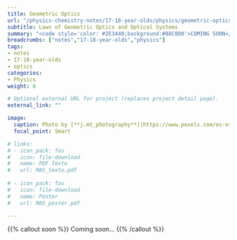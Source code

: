 ```yaml
---
title: Geometric Optics
url: "/physics-chemistry-notes/17-18-year-olds/physics/geometric-optics"
subtitle: Laws of Geometric Optics and Optical Systems
summary: "<code style='color: #2E3440;background:#88C0D0'>COMING SOON</code> <br> Laws of Geometric Optics. Optical Systems. The Human Eye. Optical Instruments."
breadcrumbs: ["notes","17-18-year-olds","physics"]
tags:
- notes
- 17-18-year-olds
- optics
categories:
- Physics
weight: 6

# Optional external URL for project (replaces project detail page).
external_link: ""

image:
  caption: Photo by [**j.mt_photography**](https://www.pexels.com/es-es/@j-mt_photography-628996) on [Pexels](https://www.pexels.com/es-es/)
  focal_point: Smart

# links:
# - icon_pack: fas
#   icon: file-download
#   name: PDF Texto
#   url: MAS_texto.pdf
  
# - icon_pack: fas
#   icon: file-download
#   name: Póster
#   url: MAS_poster.pdf

---
```


{{% callout soon %}}
Coming soon...
{{% /callout %}}
